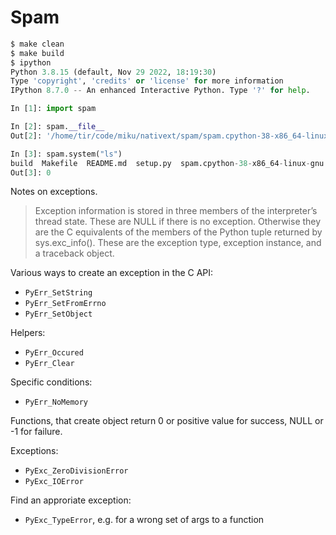 # Spam

```python
$ make clean
$ make build
$ ipython
Python 3.8.15 (default, Nov 29 2022, 18:19:30)
Type 'copyright', 'credits' or 'license' for more information
IPython 8.7.0 -- An enhanced Interactive Python. Type '?' for help.

In [1]: import spam

In [2]: spam.__file__
Out[2]: '/home/tir/code/miku/nativext/spam/spam.cpython-38-x86_64-linux-gnu.so'

In [3]: spam.system("ls")
build  Makefile  README.md  setup.py  spam.cpython-38-x86_64-linux-gnu.so  spammodule.c
Out[3]: 0
```

Notes on exceptions.

> Exception information is stored in three members of the interpreter’s thread
> state. These are NULL if there is no exception. Otherwise they are the C
> equivalents of the members of the Python tuple returned by sys.exc_info().
> These are the exception type, exception instance, and a traceback object.

Various ways to create an exception in the C API:

* `PyErr_SetString`
* `PyErr_SetFromErrno`
* `PyErr_SetObject`

Helpers:

* `PyErr_Occured`
* `PyErr_Clear`

Specific conditions:

* `PyErr_NoMemory`

Functions, that create object return 0 or positive value for success, NULL or
-1 for failure.

Exceptions:

* `PyExc_ZeroDivisionError`
* `PyExc_IOError`

Find an approriate exception:

* `PyExc_TypeError`, e.g. for a wrong set of args to a function


